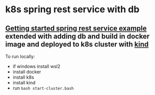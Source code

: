 # k8s spring rest service with db

[Getting started spring rest service example](https://spring.io/guides/gs/rest-service) extended with adding db and 
build in docker image and deployed to k8s cluster with [kind](https://kind.sigs.k8s.io/)
---
To run locally:
 - if windows install wsl2
 - install docker
 - install k8s
 - install kind
 - run `bash start-cluster.bash`